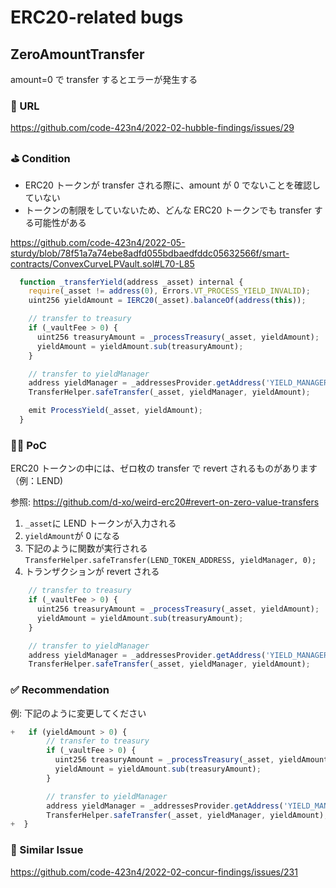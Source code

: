# ERC20-related bugs

## ZeroAmountTransfer

amount=0 で transfer するとエラーが発生する

### 🔗 URL

https://github.com/code-423n4/2022-02-hubble-findings/issues/29

### ⛳️ Condition

- ERC20 トークンが transfer される際に、amount が 0 でないことを確認していない
- トークンの制限をしていないため、どんな ERC20 トークンでも transfer する可能性がある

https://github.com/code-423n4/2022-05-sturdy/blob/78f51a7a74ebe8adfd055bdbaedfddc05632566f/smart-contracts/ConvexCurveLPVault.sol#L70-L85

```javascript
  function _transferYield(address _asset) internal {
    require(_asset != address(0), Errors.VT_PROCESS_YIELD_INVALID);
    uint256 yieldAmount = IERC20(_asset).balanceOf(address(this));

    // transfer to treasury
    if (_vaultFee > 0) {
      uint256 treasuryAmount = _processTreasury(_asset, yieldAmount);
      yieldAmount = yieldAmount.sub(treasuryAmount);
    }

    // transfer to yieldManager
    address yieldManager = _addressesProvider.getAddress('YIELD_MANAGER');
    TransferHelper.safeTransfer(_asset, yieldManager, yieldAmount);

    emit ProcessYield(_asset, yieldAmount);
  }
```

### 👨‍💻 PoC

ERC20 トークンの中には、ゼロ枚の transfer で revert されるものがあります（例：LEND)

参照: https://github.com/d-xo/weird-erc20#revert-on-zero-value-transfers

1. `_asset`に LEND トークンが入力される
2. `yieldAmount`が 0 になる
3. 下記のように関数が実行される
   `TransferHelper.safeTransfer(LEND_TOKEN_ADDRESS, yieldManager, 0);`
4. トランザクションが revert される

```javascript
    // transfer to treasury
    if (_vaultFee > 0) {
      uint256 treasuryAmount = _processTreasury(_asset, yieldAmount);
      yieldAmount = yieldAmount.sub(treasuryAmount);
    }

    // transfer to yieldManager
    address yieldManager = _addressesProvider.getAddress('YIELD_MANAGER');
    TransferHelper.safeTransfer(_asset, yieldManager, yieldAmount);
```

### ✅ Recommendation

例: 下記のように変更してください

```javascript
+	if (yieldAmount > 0) {
	    // transfer to treasury
	    if (_vaultFee > 0) {
	      uint256 treasuryAmount = _processTreasury(_asset, yieldAmount);
	      yieldAmount = yieldAmount.sub(treasuryAmount);
	    }

	    // transfer to yieldManager
	    address yieldManager = _addressesProvider.getAddress('YIELD_MANAGER');
	    TransferHelper.safeTransfer(_asset, yieldManager, yieldAmount);
+  }
```

### 👬 Similar Issue

https://github.com/code-423n4/2022-02-concur-findings/issues/231
